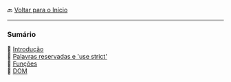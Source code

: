 🔙 [Voltar para o Início](https://github.com/4L1C3-R4BB1T/estudos "Voltar para o Início")

---

### Sumário
🔸 [Introdução](https://github.com/4L1C3-R4BB1T/estudos/blob/main/javascript/_arquivos/introducao.md)  
🔸 [Palavras reservadas e 'use strict'](https://github.com/4L1C3-R4BB1T/estudos/blob/main/javascript/_arquivos/palavras_reservadas.md)  
🔸 [Funções](https://github.com/4L1C3-R4BB1T/estudos/blob/main/javascript/_arquivos/funcoes.md)  
🔸 [DOM](https://github.com/4L1C3-R4BB1T/estudos/blob/main/javascript/_arquivos/dom.md)  
